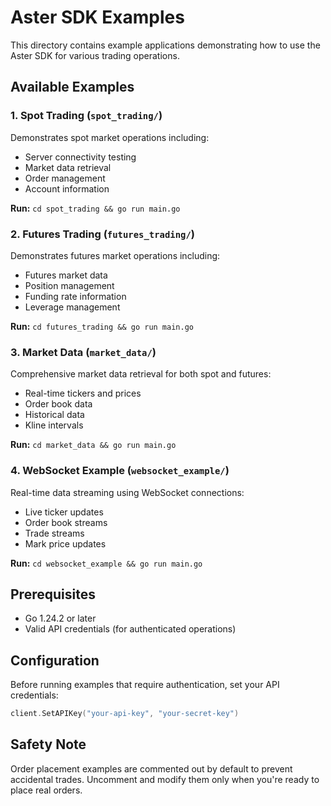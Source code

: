 # Aster SDK Examples

This directory contains example applications demonstrating how to use the Aster SDK for various trading operations.

## Available Examples

### 1. Spot Trading (`spot_trading/`)
Demonstrates spot market operations including:
- Server connectivity testing
- Market data retrieval
- Order management
- Account information

**Run:** `cd spot_trading && go run main.go`

### 2. Futures Trading (`futures_trading/`)
Demonstrates futures market operations including:
- Futures market data
- Position management
- Funding rate information
- Leverage management

**Run:** `cd futures_trading && go run main.go`

### 3. Market Data (`market_data/`)
Comprehensive market data retrieval for both spot and futures:
- Real-time tickers and prices
- Order book data
- Historical data
- Kline intervals

**Run:** `cd market_data && go run main.go`

### 4. WebSocket Example (`websocket_example/`)
Real-time data streaming using WebSocket connections:
- Live ticker updates
- Order book streams
- Trade streams
- Mark price updates

**Run:** `cd websocket_example && go run main.go`

## Prerequisites

- Go 1.24.2 or later
- Valid API credentials (for authenticated operations)

## Configuration

Before running examples that require authentication, set your API credentials:

```go
client.SetAPIKey("your-api-key", "your-secret-key")
```

## Safety Note

Order placement examples are commented out by default to prevent accidental trades. Uncomment and modify them only when you're ready to place real orders.
